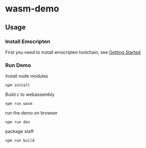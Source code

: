 # wasm-demo

## Usage

### Install Emscripten 
First you need to install emscripten toolchain, see [Getting Started](https://emscripten.org/docs/getting_started/index.html)

### Run Demo
Install node modules
```
npm install
```

Build c to webassembly
```
npm run wasm 
```

run the demo on browser
```
npm run dev
```

package staff
```
npm run build
```
